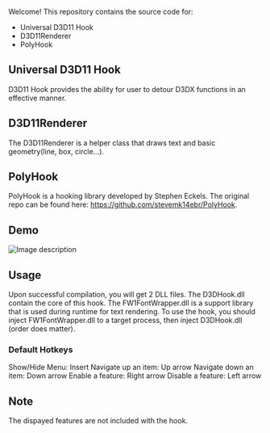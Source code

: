 Welcome\! This repository contains the source code for:

  - Universal D3D11 Hook
  - D3D11Renderer
  - PolyHook

## Universal D3D11 Hook

D3D11 Hook provides the ability for user to detour D3DX functions in an effective manner.

## D3D11Renderer

The D3D11Renderer is a helper class that draws text and basic geometry(line, box, circle...).

## PolyHook

PolyHook is a hooking library developed by Stephen Eckels. The original repo can be found here: https://github.com/stevemk14ebr/PolyHook.

## Demo
![Image description](https://github.com/miska12345/EasyD3D11Hook/blob/master/capture.PNG)

## Usage
Upon successful compilation, you will get 2 DLL files. The D3DHook.dll contain the core of this hook. The FW1FontWrapper.dll is a support library that is used during runtime for text rendering. To use the hook, you should inject FW1FontWrapper.dll to a target process, then inject D3DHook.dll (order does matter).

### Default Hotkeys
Show/Hide Menu: Insert
Navigate up an item: Up arrow
Navigate down an item: Down arrow
Enable a feature: Right arrow
Disable a feature: Left arrow

## Note
The dispayed features are not included with the hook.
